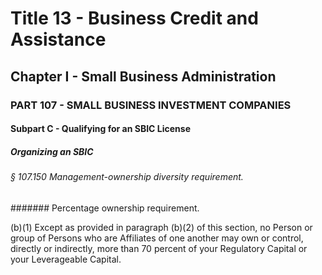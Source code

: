 
# Title 13 - Business Credit and Assistance
## Chapter I - Small Business Administration
### PART 107 - SMALL BUSINESS INVESTMENT COMPANIES
#### Subpart C - Qualifying for an SBIC License
##### Organizing an SBIC
###### § 107.150 Management-ownership diversity requirement.
####### Percentage ownership requirement.

(b)(1) Except as provided in paragraph (b)(2) of this section, no Person or group of Persons who are Affiliates of one another may own or control, directly or indirectly, more than 70 percent of your Regulatory Capital or your Leverageable Capital.
